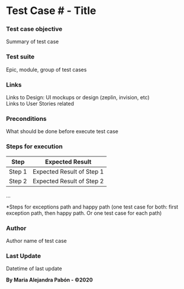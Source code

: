 # Test Case # - Title 

### Test case objective
Summary of test case

### Test suite
Epic, module, group of test cases

### Links
Links to Design: UI mockups or design (zeplin, invision, etc)  
Links to User Stories related

### Preconditions
What should be done before execute test case

### Steps for execution

| Step | Expected Result |
|------|-----------------|
|  Step 1     |     Expected Result of Step 1            |
|  Step 2    |      Expected Result of Step 2            |
...

*Steps for exceptions path and happy path (one test case for both: first exception path, then happy path. Or one test case for each path)

### Author
Author name of test case

### Last Update
Datetime of last update


**By Maria Alejandra Pabón - ©2020**
